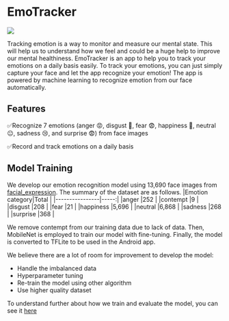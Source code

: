 # EmoTracker

![](demo/emo_tracker_demo.gif)

Tracking emotion is a way to monitor and measure our mental state. This will help us to understand how we feel and could be a huge help to improve our mental healthiness. EmoTracker is an app to help you to track your emotions on a daily basis easily. To track your emotions, you can just simply capture your face and let the app recognize your emotion! The app is powered by machine learning to recognize emotion from our face automatically.

## Features

✅Recognize 7 emotions (anger 😡, disgust 🤢, fear 😨, happiness 🙂, neutral 😐, sadness 😢, and surprise 😨) from face images

✅Record and track emotions on a daily basis

## Model Training

We develop our emotion recognition model using 13,690 face images from [facial_expression](https://github.com/muxspace/facial_expressions). The summary of the dataset are as follows.
|Emotion category|Total |
|----------------|-----:|
|anger           |252   |
|contempt        |9     |
|disgust         |208   |
|fear            |21    |
|happiness       |5,696 |
|neutral         |6,868 |
|sadness         |268   |
|surprise        |368   |

We remove contempt from our training data due to lack of data. Then, MobileNet is employed to train our model with fine-tuning. Finally, the model is converted to TFLite to be used in the Android app.

We believe there are a lot of room for improvement to develop the model:
- Handle the imbalanced data
- Hyperparameter tuning
- Re-train the model using other algorithm
- Use higher quality dataset

To understand further about how we train and evaluate the model, you can see it [here](model/Emotion_Classifiation_TFLite.ipynb)
